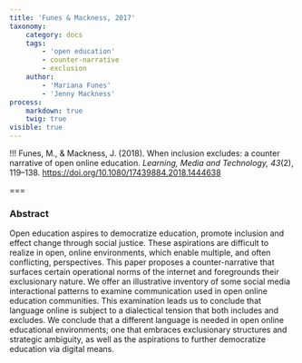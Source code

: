 ```yaml
---
title: 'Funes & Mackness, 2017'
taxonomy:
    category: docs
    tags:
        - 'open education'
        - counter-narrative
        - exclusion
    author:
        - 'Mariana Funes'
        - 'Jenny Mackness'
process:
    markdown: true
    twig: true
visible: true
---
```


!!! Funes, M., & Mackness, J. (2018). When inclusion excludes: a counter narrative of open online education. *Learning, Media and Technology, 43*(2), 119–138. https://doi.org/10.1080/17439884.2018.1444638


===

### Abstract

Open education aspires to democratize education, promote inclusion and effect change through social justice. These aspirations are difficult to realize in open, online environments, which enable multiple, and often conflicting, perspectives. This paper proposes a counter-narrative that surfaces certain operational norms of the internet and foregrounds their exclusionary nature. We offer an illustrative inventory of some social media interactional patterns to examine communication used in open online education communities. This examination leads us to conclude that language online is subject to a dialectical tension that both includes and excludes. We conclude that a different language is needed in open online educational environments; one that embraces exclusionary structures and strategic ambiguity, as well as the aspirations to further democratize education via digital means.
